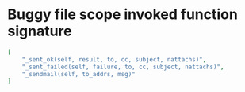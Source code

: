 # Buggy file scope invoked function signature

```json
[
    "_sent_ok(self, result, to, cc, subject, nattachs)",
    "_sent_failed(self, failure, to, cc, subject, nattachs)",
    "_sendmail(self, to_addrs, msg)"
]
```
